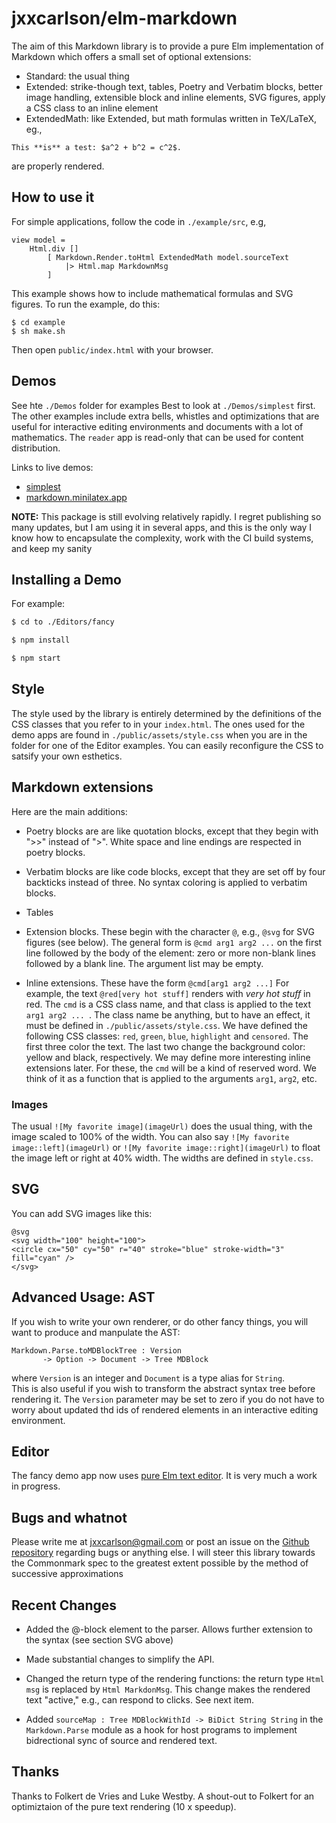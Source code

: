 
# jxxcarlson/elm-markdown


The aim of this Markdown library is
to provide a pure Elm implementation of Markdown
which offers a small set of optional extensions:

- Standard: the usual thing
- Extended: strike-though text, tables, Poetry and Verbatim blocks, 
better image handling, extensible block and inline elements,
SVG figures, apply a CSS class to an inline element
- ExtendedMath: like Extended, but math formulas written in
TeX/LaTeX, eg.,
```
This **is** a test: $a^2 + b^2 = c^2$.
```
are properly rendered.


## How to use it


For simple applications, follow the code in `./example/src`, e.g,

```
view model =
    Html.div []
        [ Markdown.Render.toHtml ExtendedMath model.sourceText
            |> Html.map MarkdownMsg
        ]
```

This example shows how to include mathematical
formulas and SVG figures.  To run the example, do this:

```
$ cd example
$ sh make.sh
```

Then open `public/index.html` with your browser.


## Demos

See hte `./Demos` folder for examples
Best to look at `./Demos/simplest` first.  
The other examples
include extra bells, whistles and optimizations
that are useful for interactive editing environments
and documents with a lot of mathematics.  The `reader`
app is read-only that can be used for content distribution.

Links to live demos:

- [simplest](https://jxxcarlson.github.io/app/mathMarkdownLive/)
- [markdown.minilatex.app](https://markdown.minilatex.app)


**NOTE:** This package is still evolving relatively rapidly.  I regret
publishing so many updates, but I am using it in several apps, and this
is the only way I know how to encapsulate the complexity, work
 with the CI build systems, and keep my sanity

## Installing a Demo


For example:

```bash
$ cd to ./Editors/fancy

$ npm install

$ npm start
```

## Style

The style used by the library is entirely determined by the
definitions of the CSS classes that you refer to in your
`index.html`.  The ones used for the demo apps are found
in `./public/assets/style.css` when you are in the folder
for one of the Editor examples.
You can easily reconfigure the CSS to satsify your
own esthetics.


## Markdown extensions

Here are the main additions:    


- Poetry blocks are
are like quotation blocks, except that they begin
with ">>" instead of ">".  White space and line endings are respected
in poetry blocks.  

- Verbatim blocks are like code blocks,
except that they are set off by four backticks instead of
three.  No syntax coloring is applied to verbatim blocks.

- Tables

- Extension blocks.  These begin with the character `@`, e.g., 
`@svg` for SVG figures (see below).  The general form
is `@cmd arg1 arg2 ...` on the first line followed by the
body of the element: zero or more non-blank lines followed
by a blank line.  The argument list may be empty.

- Inline extensions.  These have the form `@cmd[arg1 arg2 ...]`
For example, the text `@red[very hot stuff]` renders with *very hot stuff*
in red.  The `cmd` is a CSS class name, and that class is applied to
the text `arg1 arg2 ... `.  The class name
be anything, but to have an effect, it must be defined in `./public/assets/style.css`.
We have defined the following CSS classes: `red`, `green`, `blue`, `highlight` and `censored`.
The first three color the text.  The last two change the background
color: yellow and black, respectively.  We may define more interesting inline
extensions later.  For these, the `cmd` will be a kind of reserved word. We think 
of it as a function that is applied to the arguments `arg1`, `arg2`, etc.
 
### Images

The usual `![My favorite image](imageUrl)` does the usual thing, with the image 
scaled to 100% of the width. You can 
also say `![My favorite image::left](imageUrl)` or 
`![My favorite image::right](imageUrl)` to float the image left or right at 
40% width. The widths are defined in `style.css`.

## SVG

You can add SVG images like this:

```
@svg
<svg width="100" height="100">
<circle cx="50" cy="50" r="40" stroke="blue" stroke-width="3" fill="cyan" />
</svg>
```

## Advanced Usage: AST

If you 
wish to write your own renderer, or do other fancy things,
you will want to produce and manpulate the AST:

```
Markdown.Parse.toMDBlockTree : Version 
       -> Option -> Document -> Tree MDBlock
```

where `Version` is an integer and `Document` is a type alias for `String`.  
This is also useful if you wish to transform the abstract syntax tree before 
rendering it. The `Version` parameter may be set to zero if you do not
have to worry about updated thd ids of rendered elements in an interactive 
editing environment.



## Editor

The fancy demo app now uses [pure Elm text editor](https://package.elm-lang.org/packages/jxxcarlson/elm-text-editor/latest/).
It is very much a work in progress. 

## Bugs and whatnot

Please write me at jxxcarlson@gmail.com or post an
issue on the [Github repository](https://github.com/jxxcarlson/elm-markdown)
regarding bugs or anything else. I will steer
this library towards the Commonmark spec to the greatest
extent possible by the method of successive approximations


## Recent Changes

- Added the @-block element to the parser.  Allows further
extension to the syntax (see section SVG above)

-  Made substantial changes to simplify the API.

- Changed the return type of the rendering functions: the return type 
`Html  msg` is replaced by `Html MarkdonMsg`. This change
 makes the rendered text "active," e.g., can respond to clicks.
 See next item.
 
- Added `sourceMap : Tree MDBlockWithId -> BiDict String String` in the 
`Markdown.Parse` module as a hook for host programs to implement 
bidrectional sync of source and rendered text. 



## Thanks

Thanks to Folkert de Vries and Luke Westby.  A shout-out
to Folkert for an optimiztaion of the pure text 
rendering (10 x speedup).

